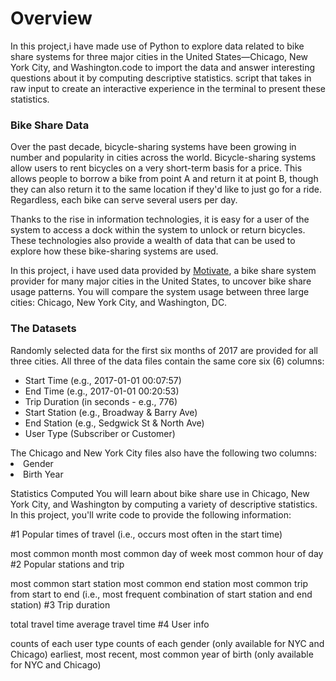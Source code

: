 <h1>Overview</h1>

In this project,i have made use of Python to explore data related to bike share systems for three major cities in the United States—Chicago, New York City, and Washington.code to import the data and answer interesting questions about it by computing descriptive statistics. script that takes in raw input to create an interactive experience in the terminal to present these statistics.

<h3>Bike Share Data</h3>
Over the past decade, bicycle-sharing systems have been growing in number and popularity in cities across the world. Bicycle-sharing systems allow users to rent bicycles on a very short-term basis for a price. This allows people to borrow a bike from point A and return it at point B, though they can also return it to the same location if they'd like to just go for a ride. Regardless, each bike can serve several users per day.</p>

Thanks to the rise in information technologies, it is easy for a user of the system to access a dock within the system to unlock or return bicycles. These technologies also provide a wealth of data that can be used to explore how these bike-sharing systems are used.</p>

In this project, i have used data provided by  <a href="https://www.motivateco.com">Motivate</a>, a bike share system provider for many major cities in the United States, to uncover bike share usage patterns. You will compare the system usage between three large cities: Chicago, New York City, and Washington, DC.</p>

<h3>The Datasets</h3>
<p>Randomly selected data for the first six months of 2017 are provided for all three cities. All three of the data files contain the same core six (6) columns:</p>
<ul>
<li>Start Time (e.g., 2017-01-01 00:07:57)</li>
<li>End Time (e.g., 2017-01-01 00:20:53)</li>
<li>Trip Duration (in seconds - e.g., 776)</li>
<li>Start Station (e.g., Broadway & Barry Ave)</li>
<li>End Station (e.g., Sedgwick St & North Ave)</li>
<li>User Type (Subscriber or Customer)</li></p>
</ul>
The Chicago and New York City files also have the following two columns:

<li>Gender</li>
<li>Birth Year</li></p>


Statistics Computed
You will learn about bike share use in Chicago, New York City, and Washington by computing a variety of descriptive statistics. In this project, you'll write code to provide the following information:

#1 Popular times of travel (i.e., occurs most often in the start time)

most common month
most common day of week
most common hour of day
#2 Popular stations and trip

most common start station
most common end station
most common trip from start to end (i.e., most frequent combination of start station and end station)
#3 Trip duration

total travel time
average travel time
#4 User info

counts of each user type
counts of each gender (only available for NYC and Chicago)
earliest, most recent, most common year of birth (only available for NYC and Chicago)

